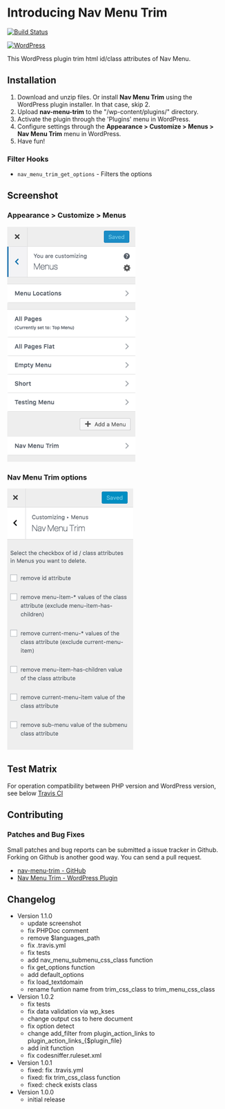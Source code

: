 # Introducing Nav Menu Trim

[![Build Status](https://travis-ci.org/thingsym/nav-menu-trim.svg?branch=master)](https://travis-ci.org/thingsym/nav-menu-trim)

[![WordPress](https://img.shields.io/wordpress/v/nav-menu-trim.svg)](https://wordpress.org/plugins/nav-menu-trim/)

This WordPress plugin trim html id/class attributes of Nav Menu.

## Installation

1. Download and unzip files. Or install **Nav Menu Trim** using the WordPress plugin installer. In that case, skip 2.
2. Upload **nav-menu-trim** to the "/wp-content/plugins/" directory.
3. Activate the plugin through the 'Plugins' menu in WordPress.
4. Configure settings through the **Appearance > Customize > Menus > Nav Menu Trim** menu in WordPress.
5. Have fun!

### Filter Hooks

* `nav_menu_trim_get_options` - Filters the options

## Screenshot

### Appearance > Customize > Menus
<img src="screenshot-1.png">

### Nav Menu Trim options
<img src="screenshot-2.png">

## Test Matrix

For operation compatibility between PHP version and WordPress version, see below [Travis CI](https://travis-ci.org/thingsym/nav-menu-trim)

## Contributing

### Patches and Bug Fixes

Small patches and bug reports can be submitted a issue tracker in Github. Forking on Github is another good way. You can send a pull request.

* [nav-menu-trim - GitHub](https://github.com/thingsym/nav-menu-trim)
* [Nav Menu Trim - WordPress Plugin](https://wordpress.org/plugins/nav-menu-trim/)

## Changelog

* Version 1.1.0
	* update screenshot
	* fix PHPDoc comment
	* remove $languages_path
	* fix .travis.yml
	* fix tests
	* add nav_menu_submenu_css_class function
	* fix get_options function
	* add default_options
	* fix load_textdomain
	* rename funtion name from trim_css_class to trim_menu_css_class
* Version 1.0.2
	* fix tests
	* fix data validation via wp_kses
	* change output css to here document
	* fix option detect
	* change add_filter from plugin_action_links to plugin_action_links_{$plugin_file}
	* add init function
	* fix codesniffer.ruleset.xml
* Version 1.0.1
	* fixed: fix .travis.yml
	* fixed: fix trim_css_class function
	* fixed: check exists class
* Version 1.0.0
	* initial release
